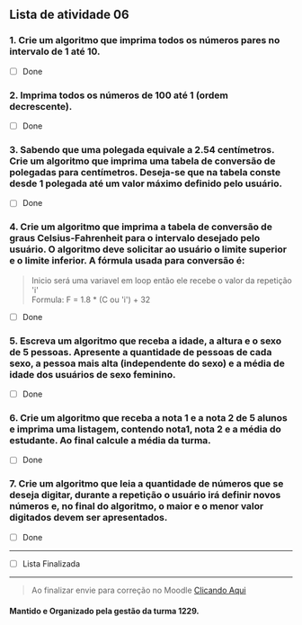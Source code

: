 ## Lista de atividade 06

### 1. Crie um algoritmo que imprima todos os números pares no intervalo de 1 até 10.

- [ ] Done

### 2. Imprima todos os números de 100 até 1 (ordem decrescente).

- [ ] Done

### 3. Sabendo que uma polegada equivale a 2.54 centímetros. Crie um algoritmo que imprima uma tabela de conversão de polegadas para centímetros. Deseja-se que na tabela conste desde 1 polegada até um valor máximo definido pelo usuário.

- [ ] Done

### 4. Crie um algoritmo que imprima a tabela de conversão de graus Celsius-Fahrenheit para o intervalo desejado pelo usuário. O algoritmo deve solicitar ao usuário o limite superior e o limite inferior. A fórmula usada para conversão é:

> Inicio será uma variavel em loop então ele recebe o valor da repetição 'i' <br>
Formula: F = 1.8 * (C ou 'i') + 32 

- [ ] Done

### 5. Escreva um algoritmo que receba a idade, a altura e o sexo de 5 pessoas. Apresente a quantidade de pessoas de cada sexo, a pessoa mais alta (independente do sexo) e a média de idade dos usuários de sexo feminino.

- [ ] Done

### 6. Crie um algoritmo que receba a nota 1 e a nota 2 de 5 alunos e imprima uma listagem, contendo nota1, nota 2 e a média do estudante. Ao final calcule a média da turma.

- [ ] Done

### 7. Crie um algoritmo que leia a quantidade de números que se deseja digitar, durante a repetição o usuário irá definir novos números e, no final do algoritmo, o maior e o menor valor digitados devem ser apresentados.

- [ ] Done

---

- [ ] Lista Finalizada

---

> Ao finalizar envie para correção no Moodle [Clicando Aqui](https://ead.ifms.edu.br)

#### Mantido e Organizado pela gestão da turma 1229.
